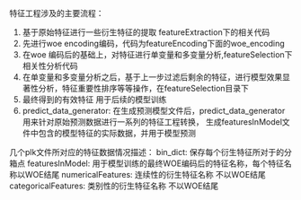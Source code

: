 特征工程涉及的主要流程：
1. 基于原始特征进行一些衍生特征的提取 featureExtraction下的相关代码
2. 先进行woe encoding编码，代码为featureEncoding下面的woe_encoding
3. 在woe 编码后的基础上，对特征进行单变量和多变量分析,featureSelection下相关性分析代码
4. 在单变量和多变量分析之后，基于上一步过滤后剩余的特征，进行模型效果显著性分析，特征重要性排序等等操作，在featureSelection目录下
5. 最终得到的有效特征 用于后续的模型训练
6. predict_data_generator: 在生成预测模型文件后，predict_data_generator用来针对原始预测数据进行一系列的特征工程转换，
    生成featuresInModel文件中包含的模型特征的实际数据，并用于模型预测

几个plk文件所对应的特征数据情况描述：
bin_dict: 保存每个衍生特征所对于的分箱点
featuresInModel: 用于模型训练的最终WOE编码后的特征名称，每个特征名称以WOE结尾
numericalFeatures: 连续性的衍生特征名称 不以WOE结尾
categoricalFeatures: 类别性的衍生特征名称 不以WOE结尾